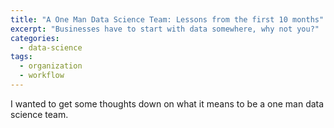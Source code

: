 ```yaml
---
title: "A One Man Data Science Team: Lessons from the first 10 months"
excerpt: "Businesses have to start with data somewhere, why not you?"
categories:
  - data-science
tags:
  - organization
  - workflow
---
```


I wanted to get some thoughts down on what it means to be a one man data science team.